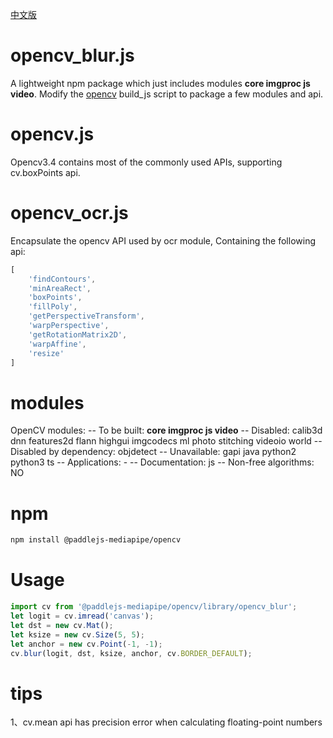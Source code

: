 [中文版](./README_cn.md)

# opencv_blur.js

A lightweight npm package which just includes modules **core imgproc js video**.
Modify the [opencv](/https://github.com/opencv/opencv) build_js script to package a few modules and api.

# opencv.js

Opencv3.4 contains most of the commonly used APIs, supporting cv.boxPoints api.

# opencv_ocr.js

Encapsulate the opencv API used by ocr module, Containing the following api:
```javascript
[
    'findContours', 
    'minAreaRect', 
    'boxPoints', 
    'fillPoly',
    'getPerspectiveTransform',
    'warpPerspective',
    'getRotationMatrix2D',
    'warpAffine',
    'resize'
]
```

# modules 
OpenCV modules:
--     To be built:                 **core imgproc js video**
--     Disabled:                    calib3d dnn features2d flann highgui imgcodecs ml photo stitching videoio world
--     Disabled by dependency:      objdetect
--     Unavailable:                 gapi java python2 python3 ts
--     Applications:                -
--     Documentation:               js
--     Non-free algorithms:         NO


# npm

```bash
npm install @paddlejs-mediapipe/opencv
```

# Usage

```javascript
import cv from '@paddlejs-mediapipe/opencv/library/opencv_blur';
let logit = cv.imread('canvas');
let dst = new cv.Mat();
let ksize = new cv.Size(5, 5);
let anchor = new cv.Point(-1, -1);
cv.blur(logit, dst, ksize, anchor, cv.BORDER_DEFAULT);
```

# tips

1、cv.mean api has precision error when calculating floating-point numbers
